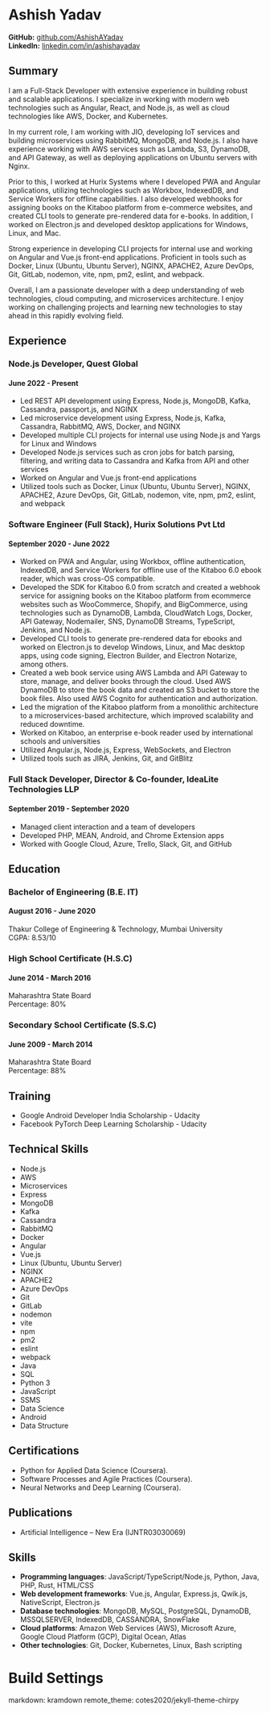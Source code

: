 # Ashish Yadav

**GitHub:** [github.com/AshishAYadav](https://github.com/AshishAYadav)\
**LinkedIn:** [linkedin.com/in/ashishayadav](https://www.linkedin.com/in/ashishayadav)

## Summary

I am a Full-Stack Developer with extensive experience in building robust and scalable applications. I specialize in working with modern web technologies such as Angular, React, and Node.js, as well as cloud technologies like AWS, Docker, and Kubernetes.

In my current role, I am working with JIO, developing IoT services and building microservices using RabbitMQ, MongoDB, and Node.js. I also have experience working with AWS services such as Lambda, S3, DynamoDB, and API Gateway, as well as deploying applications on Ubuntu servers with Nginx.

Prior to this, I worked at Hurix Systems where I developed PWA and Angular applications, utilizing technologies such as Workbox, IndexedDB, and Service Workers for offline capabilities. I also developed webhooks for assigning books on the Kitaboo platform from e-commerce websites, and created CLI tools to generate pre-rendered data for e-books. In addition, I worked on Electron.js and developed desktop applications for Windows, Linux, and Mac.

Strong experience in developing CLI projects for internal use and working on Angular and Vue.js front-end applications. Proficient in tools such as Docker, Linux (Ubuntu, Ubuntu Server), NGINX, APACHE2, Azure DevOps, Git, GitLab, nodemon, vite, npm, pm2, eslint, and webpack.

Overall, I am a passionate developer with a deep understanding of web technologies, cloud computing, and microservices architecture. I enjoy working on challenging projects and learning new technologies to stay ahead in this rapidly evolving field.


## Experience

### Node.js Developer, Quest Global
#### June 2022 - Present

- Led REST API development using Express, Node.js, MongoDB, Kafka, Cassandra, passport.js, and NGINX
- Led microservice development using Express, Node.js, Kafka, Cassandra, RabbitMQ, AWS, Docker, and NGINX
- Developed multiple CLI projects for internal use using Node.js and Yargs for Linux and Windows
- Developed Node.js services such as cron jobs for batch parsing, filtering, and writing data to Cassandra and Kafka from API and other services
- Worked on Angular and Vue.js front-end applications
- Utilized tools such as Docker, Linux (Ubuntu, Ubuntu Server), NGINX, APACHE2, Azure DevOps, Git, GitLab, nodemon, vite, npm, pm2, eslint, and webpack

### Software Engineer (Full Stack), Hurix Solutions Pvt Ltd
#### September 2020 - June 2022

- Worked on PWA and Angular, using Workbox, offline authentication, IndexedDB, and Service Workers for offline use of the Kitaboo 6.0 ebook reader, which was cross-OS compatible.
- Developed the SDK for Kitaboo 6.0 from scratch and created a webhook service for assigning books on the Kitaboo platform from ecommerce websites such as WooCommerce, Shopify, and BigCommerce, using technologies such as DynamoDB, Lambda, CloudWatch Logs, Docker, API Gateway, Nodemailer, SNS, DynamoDB Streams, TypeScript, Jenkins, and Node.js.
- Developed CLI tools to generate pre-rendered data for ebooks and worked on Electron.js to develop Windows, Linux, and Mac desktop apps, using code signing, Electron Builder, and Electron Notarize, among others.
- Created a web book service using AWS Lambda and API Gateway to store, manage, and deliver books through the cloud. Used AWS DynamoDB to store the book data and created an S3 bucket to store the book files. Also used AWS Cognito for authentication and authorization.
- Led the migration of the Kitaboo platform from a monolithic architecture to a microservices-based architecture, which improved scalability and reduced downtime.
- Worked on Kitaboo, an enterprise e-book reader used by international schools and universities
- Utilized Angular.js, Node.js, Express, WebSockets, and Electron
- Utilized tools such as JIRA, Jenkins, Git, and GitBlitz

### Full Stack Developer, Director & Co-founder, IdeaLite Technologies LLP
#### September 2019 - September 2020

- Managed client interaction and a team of developers
- Developed PHP, MEAN, Android, and Chrome Extension apps
- Worked with Google Cloud, Azure, Trello, Slack, Git, and GitHub

## Education

### Bachelor of Engineering (B.E. IT)
#### August 2016 - June 2020

Thakur College of Engineering & Technology, Mumbai University\
CGPA: 8.53/10

### High School Certificate (H.S.C)
#### June 2014 - March 2016

Maharashtra State Board\
Percentage: 80%

### Secondary School Certificate (S.S.C)
#### June 2009 - March 2014

Maharashtra State Board\
Percentage: 88%

## Training

- Google Android Developer India Scholarship - Udacity
- Facebook PyTorch Deep Learning Scholarship - Udacity

## Technical Skills

- Node.js
- AWS
- Microservices
- Express
- MongoDB
- Kafka
- Cassandra
- RabbitMQ
- Docker
- Angular
- Vue.js
- Linux (Ubuntu, Ubuntu Server)
- NGINX
- APACHE2
- Azure DevOps
- Git
- GitLab
- nodemon
- vite
- npm
- pm2
- eslint
- webpack
- Java
- SQL
- Python 3
- JavaScript
- SSMS
- Data Science
- Android
- Data Structure

## Certifications
- Python for Applied Data
Science (Coursera).
- Software Processes and Agile
Practices (Coursera).
- Neural Networks and Deep Learning (Coursera).

## Publications
- Artificial Intelligence – New Era
(IJNTR03030069)

## Skills
- **Programming languages**: JavaScript/TypeScript/Node.js, Python, Java, PHP, Rust, HTML/CSS
- **Web development frameworks**: Vue.js, Angular, Express.js, Qwik.js, NativeScript, Electron.js
- **Database technologies**: MongoDB, MySQL, PostgreSQL, DynamoDB, MSSQLSERVER, IndexedDB, CASSANDRA, SnowFlake
- **Cloud platforms**: Amazon Web Services (AWS), Microsoft Azure, Google Cloud Platform (GCP), Digital Ocean, Atlas
- **Other technologies**: Git, Docker, Kubernetes, Linux, Bash scripting

# Build Settings
markdown: kramdown
remote_theme: cotes2020/jekyll-theme-chirpy